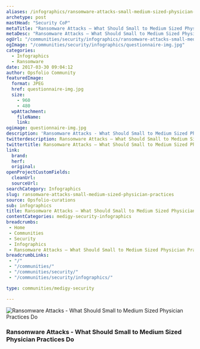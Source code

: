 ```yaml
---
aliases: /infographics/ransomware-attacks-small-medium-sized-physician-practices
archetype: post
mastHead: "Security CoP"
metaTitle: "Ransomware Attacks – What Should Small to Medium Sized Physician Practices Do?"
metaDesc: "Ransomware Attacks – What Should Small to Medium Sized Physician Practices Do?"
ogUrl: "/communities/security/infographics/ransomware-attacks-small-medium-sized-physician-practices"
ogImage: "/communities/security/infographics/questionnaire-img.jpg"
categories:
  - Infographics
  - Ransomware
date: 2017-03-30 09:04:12
author: Opsfolio Community
featuredImage:
  format: JPEG
  href: questionnaire-img.jpg
  size:
    - 960
    - 480
  wpAttachment:
    fileName:
    link:
ogimage: questionnaire-img.jpg
description: 'Ransomware Attacks - What Should Small to Medium Sized Physician Practices Do'
twitterdescription: Ransomware Attacks – What Should Small to Medium Sized Physician Practices Do?
twittertitle: Ransomware Attacks – What Should Small to Medium Sized Physician Practices Do?
link:
  brand:
  herf:
  original:
openProjectCustomFields:
  cleanUrl:
  sourceUrl:
searchCategory: Infographics
slug: ransomware-attacks-small-medium-sized-physician-practices
source: Opsfolio-curations
sub: infographics
title: Ransomware Attacks – What Should Small to Medium Sized Physician Practices Do?
contentCategories: medigy-security-infographics
breadcrumbs:
 - Home
 - Communities
 - Security
 - Infographics
 - Ransomware Attacks – What Should Small to Medium Sized Physician Practices Do?
breadcrumbLinks:
 - "/"
 - "/communities/"
 - "/communities/security/"
 - "/communities/security/infographics/"

type: communities/medigy-security

---
```

![Ransomware Attacks - What Should Small to Medium Sized Physician Practices Do](/communities/security/infographics/questionnaire-img.jpg)

### Ransomware Attacks - What Should Small to Medium Sized Physician Practices Do

